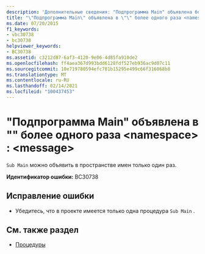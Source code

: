 ```yaml
---
description: 'Дополнительные сведения: "Подпрограмма Main" объявлена более одного раза в " <namespace> ": <message>'
title: "\"Подпрограмма Main\" объявлена в \"\" более одного раза <namespace> : <message>"
ms.date: 07/20/2015
f1_keywords:
- vbc30738
- bc30738
helpviewer_keywords:
- BC30738
ms.assetid: c3212d87-6af3-4120-9e06-4d85fa910de2
ms.openlocfilehash: ff4aea367d993bdd6128fdf527eb936ac9d07c11
ms.sourcegitcommit: 10e719780594efc781b15295e499c66f316068b8
ms.translationtype: MT
ms.contentlocale: ru-RU
ms.lasthandoff: 02/14/2021
ms.locfileid: "100437453"
---
```

# <a name="sub-main-is-declared-more-than-once-in-namespace-message"></a>"Подпрограмма Main" объявлена в "" более одного раза \<namespace> : \<message>

`Sub Main` можно объявить в пространстве имен только один раз.  
  
 **Идентификатор ошибки:** BC30738  
  
## <a name="to-correct-this-error"></a>Исправление ошибки  
  
- Убедитесь, что в проекте имеется только одна процедура `Sub Main` .  
  
## <a name="see-also"></a>См. также раздел

- [Процедуры](../programming-guide/language-features/procedures/index.md)
